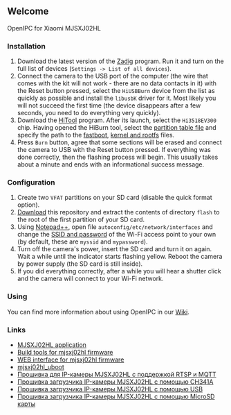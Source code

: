 ## Welcome
OpenIPC for Xiaomi MJSXJ02HL

### Installation

1. Download the latest version of the [Zadig](https://zadig.akeo.ie) program. Run it and turn on the full list of devices (`Settings -> List of all devices`).
2. Connect the camera to the USB port of the computer (the wire that comes with the kit will not work - there are no data contacts in it) with the Reset button pressed, select the `HiUSBBurn` device from the list as quickly as possible and install the `libusbK` driver for it. Most likely you will not succeed the first time (the device disappears after a few seconds, you need to do everything very quickly).
3. Download the [HiTool](http://www.hihope.org/en/download/download.aspx?mtt=36) program. After its launch, select the `Hi3518EV300` chip. Having opened the HiBurn tool, select the [partition table file](https://raw.githubusercontent.com/OpenIPC/device-mjsxj02hl/master/usb-burn.xml) and specify the path to the [fastboot](https://github.com/OpenIPC/firmware/releases/download/latest/u-boot-hi3518ev300-universal.bin), [kernel and rootfs](https://github.com/OpenIPC/firmware/releases/download/latest/openipc.hi3518ev300-nor-lite.tgz) files.
4. Press `Burn` button, agree that some sections will be erased and connect the camera to USB with the Reset button pressed. If everything was done correctly, then the flashing process will begin. This usually takes about a minute and ends with an informational success message.

### Configuration

1. Create two `VFAT` partitions on your SD card (disable the quick format option).
2. [Download](https://github.com/OpenIPC/device-mjsxj02hl/archive/refs/heads/master.zip) this repository and extract the contents of directory `flash` to the root of the first partition of your SD card.
3. Using [Notepad++](https://notepad-plus-plus.org), open file `autoconfig/etc/network/interfaces` and change the [SSID and password](https://github.com/OpenIPC/device-mjsxj02hl/blob/master/flash/autoconfig/etc/network/interfaces#L18) of the Wi-Fi access point to your own (by default, these are `myssid` and `mypassword`).
4. Turn off the camera's power, insert the SD card and turn it on again. Wait a while until the indicator starts flashing yellow. Reboot the camera by power supply (the SD card is still inside).
5. If you did everything correctly, after a while you will hear a shutter click and the camera will connect to your Wi-Fi network.

### Using

You can find more information about using OpenIPC in our [Wiki](https://wiki.openipc.org).

### Links
* [MJSXJ02HL application](https://github.com/kasitoru/mjsxj02hl_application)
* [Build tools for mjsxj02hl firmware](https://github.com/kasitoru/mjsxj02hl_firmware)
* [WEB interface for mjsxj02hl firmware](https://github.com/kasitoru/mjsxj02hl_web)
* [mjsxj02hl_uboot](https://github.com/kasitoru/mjsxj02hl_uboot)
* [Прошивка для IP-камеры MJSXJ02HL с поддержкой RTSP и MQTT](https://kasito.ru/mjsxj02hl_firmware/)
* [Прошивка загрузчика IP-камеры MJSXJ02HL с помощью CH341A](https://kasito.ru/proshivka-zagruzchika-ip-kamery-mjsxj02hl-s-pomoshhyu-ch341a/)
* [Прошивка загрузчика IP-камеры MJSXJ02HL с помощью USB](https://kasito.ru/proshivka-zagruzchika-ip-kamery-mjsxj02hl-s-pomoshhyu-usb/)
* [Прошивка загрузчика IP-камеры MJSXJ02HL с помощью MicroSD карты](https://kasito.ru/proshivka-zagruzchika-ip-kamery-mjsxj02hl-s-pomoshhyu-microsd-karty/)

